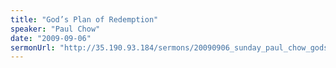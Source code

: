 ```yaml
---
title: "God’s Plan of Redemption"
speaker: "Paul Chow"
date: "2009-09-06"
sermonUrl: "http://35.190.93.184/sermons/20090906_sunday_paul_chow_gods_plan_of_redemption.mp3"
---
```

